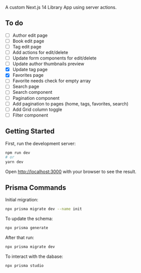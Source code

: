 A custom Next.js 14 Library App using server actions.

## To do
- [ ] Author edit page
- [ ] Book edit page
- [ ] Tag edit page
- [ ] Add actions for edit/delete
- [ ] Update form components for edit/delete
- [ ] Update author thumbnails preview
- [x] Update tag page
- [x] Favorites page
- [ ] Favorite needs check for empty array
- [ ] Search page
- [ ] Search component
- [ ] Pagination component
- [ ] Add pagination to pages (home, tags, favorites, search)
- [ ] Add Grid column toggle
- [ ] Filter component

## Getting Started

First, run the development server:

```bash
npm run dev
# or
yarn dev
```

Open [http://localhost:3000](http://localhost:3000) with your browser to see the result.

## Prisma Commands

Initial migration:
```bash
npx prisma migrate dev --name init
```

To update the schema:
```bash
npx prisma generate
```

After that run:
```bash
npx prisma migrate dev
```

To interact with the dabase:
```bash
npx prisma studio
```
